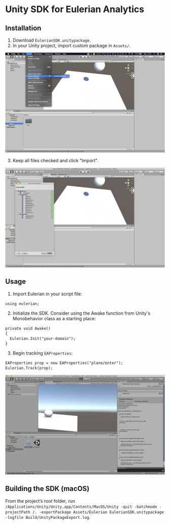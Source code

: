 # Unity SDK for Eulerian Analytics

## Installation

1. Download `EulerianSDK.unitypackage`.
2. In your Unity project, import custom package in `Assets/`.

![Assets/Import Package/Custom Package...](Screenshots/import-custom-package.png "Import Custom Package")

3. Keep all files checked and click "Import".

![Select files window](Screenshots/select-all-files.png "Keep all files selected")

## Usage

1. Import Eulerian in your script file:

```
using eulerian;
```

2. Initialize the SDK. Consider using the Awake function from Unity's Monobehavior class as a starting place:

```
private void Awake()
{
  Eulerian.Init("your-domain");
}
```

3. Begin tracking `EAProperties`:

```
EAProperties prop = new EAProperties("plane/enter");
Eulerian.Track(prop);
```

![Script file](Screenshots/implement-eulerian-sdk.png "Initialize SDK and track properties")

## Building the SDK (macOS)

From the project’s root folder, run `/Applications/Unity/Unity.app/Contents/MacOS/Unity -quit -batchmode -projectPath /. -exportPackage Assets/Eulerian EulerianSDK.unitypackage -logfile Build/UnityPackageExport.log`.